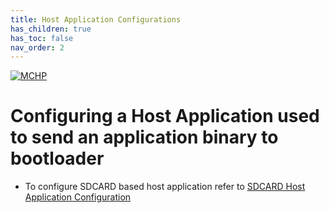 ```yaml
---
title: Host Application Configurations
has_children: true
has_toc: false
nav_order: 2
---
```


[![MCHP](https://www.microchip.com/ResourcePackages/Microchip/assets/dist/images/logo.png)](https://www.microchip.com)

# Configuring a Host Application used to send an application binary to bootloader

- To configure SDCARD based host application refer to [SDCARD Host Application Configuration](./readme_configure_host_app_sdcard.md)
